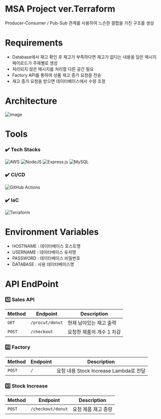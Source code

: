 # MSA Project ver.Terraform
Producer-Consumer / Pub-Sub 관계를 사용하여 느슨한 결합을 가진 구조를 생성 
# Requirements
- Database에서 재고 확인 후 재고가 부족하다면 재고가 없다는 내용을 담은 메시지 페이로드가 주제별로 생성
- 처리되지 않은 메시지를 처리할 다른 공간 필요
- Factory API를 통하여 상품 재고 증가 요청을 전송
- 재고 증가 요청을 받으면 데이터베이스에서 수량 조정 
# Architecture
![image](https://github.com/peachApeach/project3-msa-terraform/assets/106210881/20f9809b-b186-4c39-b286-b0f91e152a68)

# Tools
### ✔️ Tech Stacks
![AWS](https://img.shields.io/badge/AWS-232F3E.svg?style=for-the-badge&logo=amazon-aws&logoColor=white)
![NodeJS](https://img.shields.io/badge/node.js-6DA55F?style=for-the-badge&logo=node.js&logoColor=white)
![Express.js](https://img.shields.io/badge/express.js-%23404d59.svg?style=for-the-badge&logo=express&logoColor=%2361DAFB)
![MySQL](https://img.shields.io/badge/mysql-%2300f.svg?style=for-the-badge&logo=mysql&logoColor=white)
### ✔️ CI/CD
![GitHub Actions](https://img.shields.io/badge/github%20actions-%232671E5.svg?style=for-the-badge&logo=githubactions&logoColor=white)
### ✔️ IaC
![Terraform](https://img.shields.io/badge/terraform-%235835CC.svg?style=for-the-badge&logo=terraform&logoColor=white)
# Environment Variables
- HOSTNAME : 데이터베이스 호스트명
- USERNAME : 데이터베이스 유저명
- PASSWORD : 데이터베이스 비밀번호
- DATABASE : 사용 데이터베이스명
# API EndPoint
### 1️⃣ Sales API
| Method   | Endpoint                                      | Description                              |
| -------- | ---------------------------------------- | ---------------------------------------- |
| `GET`    | `/procut/donut`                             | 현재 남아있는 재고 출력                      |
| `POST`   | `/checkout`                             | 요청한 제품의 개수 1 차감                       |
### 2️⃣ Factory
| Method   | Endpoint                                      | Description                              |
| -------- | ---------------------------------------- | ---------------------------------------- |
| `POST`   | `/`                             | 요청 내용 Stock Increase Lambda로 전달                       |
### 3️⃣ Stock Increase
| Method   | Endpoint                                      | Description                              |
| -------- | ---------------------------------------- | ---------------------------------------- |
| `POST`   | `/checkout/donut`                             | 요청 제품 재고 증량                       |
